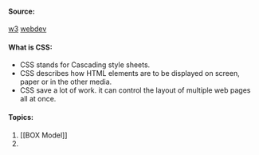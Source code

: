 #### Source:
[w3](https://www.w3schools.com/css/css_intro.asp)
[webdev](https://web.dev/learn/css/)

#### What is CSS:

* CSS stands for Cascading style sheets.
* CSS describes how HTML elements are to be displayed on screen, paper or in the other media.
* CSS save a lot of work. it can control the layout of multiple web pages all at once.


#### Topics:

1. [[BOX Model]]
2. 